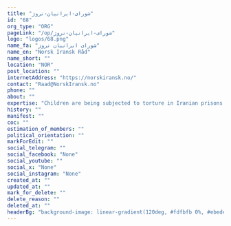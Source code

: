 ```yaml
---
title: "شورای-ایرانیان-نروژ"
id: "68"
org_type: "ORG"
pageLink: "/op/شورای-ایرانیان-نروژ"
logo: "logos/68.png"
name_fa: "شورای ایرانیان نروژ"
name_en: "Norsk Iransk Råd"
name_short: ""
location: "NOR"
post_location: ""
internetAddress: "https://norskiransk.no/"
contact: "Raad@NorskIransk.no"
phone: ""
about: ""
expertise: "Children are being subjected to torture in Iranian prisons. Several people have been sentenced to death. We need your support to prevent this brutal development."
history: ""
manifest: ""
coc: ""
estimation_of_members: ""
political_orientation: ""
markForEdit: ""
social_telegram: ""
social_facebook: "None"
social_youtube: ""
social_x: "None"
social_instagram: "None"
created_at: ""
updated_at: ""
mark_for_delete: ""
delete_reason: ""
deleted_at: ""
headerBg: "background-image: linear-gradient(120deg, #fdfbfb 0%, #ebedee 100%);"
---
```

